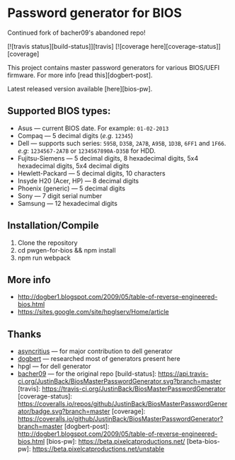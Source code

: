   Password generator for BIOS
================================

Continued fork of bacher09's abandoned repo!

[![travis status][build-status]][travis]
[![coverage here][coverage-status]][coverage]

This project contains master password generators for various BIOS/UEFI firmware.
For more info [read this][dogbert-post].

Latest released version available [here][bios-pw].

## Supported BIOS types:

* Asus &mdash; current BIOS date. For example: ``01-02-2013``
* Compaq &mdash; 5 decimal digits (*e.g*. ``12345``)
* Dell	&mdash; supports such series: ``595B``, ``D35B``, ``2A7B``, ``A95B``, ``1D3B``, ``6FF1`` and ``1F66``. *e.g*: ``1234567-2A7B`` or ``1234567890A-D35B`` for HDD.
* Fujitsu-Siemens &mdash; 5 decimal digits, 8 hexadecimal digits, 5x4 hexadecimal digits, 5x4 decimal digits
* Hewlett-Packard &mdash; 5 decimal digits, 10 characters
* Insyde H20 (Acer, HP) &mdash; 8 decimal digits
* Phoenix (generic) &mdash; 5 decimal digits
* Sony &mdash; 7 digit serial number
* Samsung &mdash; 12 hexadecimal digits

## Installation/Compile

1. Clone the repository
2. cd pwgen-for-bios && npm install
3. npm run webpack

## More info

* http://dogber1.blogspot.com/2009/05/table-of-reverse-engineered-bios.html
* https://sites.google.com/site/hpglserv/Home/article

## Thanks

* [asyncritius](https://github.com/A-syncritus) &mdash; for major contribution to dell generator
* [dogbert](https://github.com/dogbert) &mdash; researched most of generators present here
* hpgl &mdash; for dell generator
* [bacher09](https://github.com/bacher09) &mdash; for the original repo
[build-status]: https://api.travis-ci.org/JustinBack/BiosMasterPasswordGenerator.svg?branch=master
[travis]: https://travis-ci.org/JustinBack/BiosMasterPasswordGenerator
[coverage-status]: https://coveralls.io/repos/github/JustinBack/BiosMasterPasswordGenerator/badge.svg?branch=master
[coverage]: https://coveralls.io/github/JustinBack/BiosMasterPasswordGenerator?branch=master
[dogbert-post]: http://dogber1.blogspot.com/2009/05/table-of-reverse-engineered-bios.html
[bios-pw]: https://beta.pixelcatproductions.net/
[beta-bios-pw]: https://beta.pixelcatproductions.net/unstable
